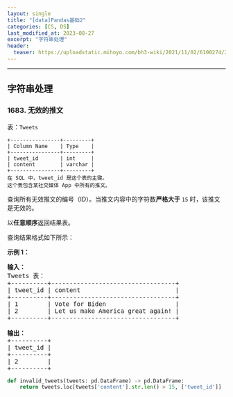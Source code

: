 ```yaml
---
layout: single
title: "[data]Pandas基础2"
categories: [CS, DS]
last_modified_at: 2023-08-27
excerpt: "字符串处理"
header:
  teaser: https://uploadstatic.mihoyo.com/bh3-wiki/2021/11/02/6100274/28d6ed3756f07386ea89c0545aa607e4_4495953451960248615.jpg
---
```


---
## 字符串处理

### 1683. 无效的推文
表：`Tweets`

```
+----------------+---------+
| Column Name    | Type    |
+----------------+---------+
| tweet_id       | int     |
| content        | varchar |
+----------------+---------+
在 SQL 中，tweet_id 是这个表的主键。
这个表包含某社交媒体 App 中所有的推文。
```

查询所有无效推文的编号（ID）。当推文内容中的字符数**严格大于** `15` 时，该推文是无效的。

以**任意顺序**返回结果表。

查询结果格式如下所示：

**示例 1：**

<pre><strong>输入：</strong>
Tweets 表：
+----------+----------------------------------+
| tweet_id | content                          |
+----------+----------------------------------+
| 1        | Vote for Biden                   |
| 2        | Let us make America great again! |
+----------+----------------------------------+

<strong>输出：</strong>
+----------+
| tweet_id |
+----------+
| 2        |
+----------+
</pre>

```python
def invalid_tweets(tweets: pd.DataFrame) -> pd.DataFrame:
    return tweets.loc[tweets['content'].str.len() > 15, ['tweet_id']]
```
